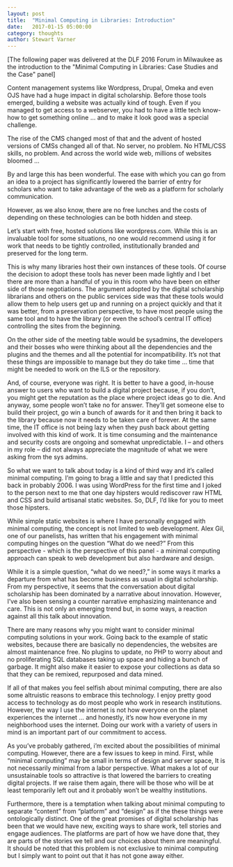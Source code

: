 ```yaml
---
layout: post
title:  "Minimal Computing in Libraries: Introduction"
date:   2017-01-15 05:00:00
category: thoughts
author: Stewart Varner
---
```


[The following paper was delivered at the DLF 2016 Forum in Milwaukee as the introduction to the "Minimal Computing in Libraries: Case Studies and the Case" panel]

Content management systems like Wordpress, Drupal, Omeka and even OJS have had a huge impact in digital scholarship. Before those tools emerged, building a website was actually kind of tough. Even if you managed to get access to a webserver, you had to have a little tech know-how to get something online … and to make it look good was a special challenge.
 
The rise of the CMS changed most of that and the advent of hosted versions of CMSs changed all of that. No server, no problem. No HTML/CSS skills, no problem. And across the world wide web, millions of websites bloomed …
 
By and large this has been wonderful. The ease with which you can go from an idea to a project has significantly lowered the barrier of entry for scholars who want to take advantage of the web as a platform for scholarly communication.
 
However, as we also know, there are no free lunches and the costs of depending on these technologies can be both hidden and steep.
 
Let’s start with free, hosted solutions like wordpress.com. While this is an invaluable tool for some situations, no one would recommend using it for work that needs to be tightly controlled, institutionally branded and preserved for the long term.
 
This is why many libraries host their own instances of these tools. Of course the decision to adopt these tools has never been made lightly and I bet there are more than a handful of you in this room who have been on either side of those negotiations. The argument adopted by the digital scholarship librarians and others on the public services side was that these tools would allow them to help users get up and running on a project quickly and that it was better, from a preservation perspective, to have most people using the same tool and to have the library (or even the school’s central IT office) controlling the sites from the beginning.
 
On the other side of the meeting table would be sysadmins, the developers and their bosses who were thinking about all the dependencies and the plugins and the themes and all the potential for incompatibility. It’s not that these things are impossible to manage but they do take time … time that might be needed to work on the ILS or the repository.
 
And, of course, everyone was right. It is better to have a good, in-house answer to users who want to build a digital project because, if you don’t, you might get the reputation as the place where project ideas go to die. And anyway, some people won’t take no for answer. They’ll get someone else to build their project, go win a bunch of awards for it and then bring it back to the library because now it needs to be taken care of forever. At the same time, the IT office is not being lazy when they push back about getting involved with this kind of work. It is time consuming and the maintenance and security costs are ongoing and somewhat unpredictable. I – and others in my role – did not always appreciate the magnitude of what we were asking from the sys admins.
 
So what we want to talk about today is a kind of third way and it’s called minimal computing. I’m going to brag a little and say that I predicted this back in probably 2006. I was using WordPress for the first time and I joked to the person next to me that one day hipsters would rediscover raw HTML and CSS and build artisanal static websites. So, DLF, I’d like for you to meet those hipsters.
 
While simple static websites is where I have personally engaged with minimal computing, the concept is not limited to web development. Alex Gil, one of our panelists, has written that his engagement with minimal computing hinges on the question “What do we need?” From this perspective - which is the perspective of this panel - a minimal computing approach can speak to web development but also hardware and design.

While it is a simple question, “what do we need?,” in some ways it marks a departure from what has become business as usual in digital scholarship. From my perspective, it seems that the conversation about digital scholarship has been dominated by a narrative about innovation. However, I’ve also been sensing a counter narrative emphasizing maintenance and care. This is not only an emerging trend but, in some ways, a reaction against all this talk about innovation.
 
There are many reasons why you might want to consider minimal computing solutions in your work. Going back to the example of static websites, because there are basically no dependencies, the websites are almost maintenance free. No plugins to update, no PHP to worry about and no proliferating SQL databases taking up space and hiding a bunch of garbage. It might also make it easier to expose your collections as data so that they can be remixed, repurposed and data mined.
 
If all of that makes you feel selfish about minimal computing, there are also some altruistic reasons to embrace this technology. I enjoy pretty good access to technology as do most people who work in research institutions. However, the way I use the internet is not how everyone on the planet experiences the internet … and honestly, it’s now how everyone in my neighborhood uses the internet. Doing our work with a variety of users in mind is an important part of our commitment to access.

As you’ve probably gathered, i’m excited about the possibilities of minimal computing. However, there are a few issues to keep in mind. First, while “minimal computing” may be small in terms of design and server space, It is not necessarily minimal from a labor perspective. What makes a lot of our unsustainable tools so attractive is that lowered the barriers to creating digital projects. If we raise them again, there will be those who will be at least temporarily left out and it probably won’t be wealthy institutions.

Furthermore, there is a temptation when talking about minimal computing to separate “content” from “platform” and “design” as if the these things were ontologically distinct. One of the great promises of digital scholarship has been that we would have new, exciting ways to share work, tell stories and engage audiences. The platforms are part of how we have done that, they are parts of the stories we tell and our choices about them are meaningful. It should be noted that this problem is not exclusive to minimal computing but I simply want to point out that it has not gone away either. 



